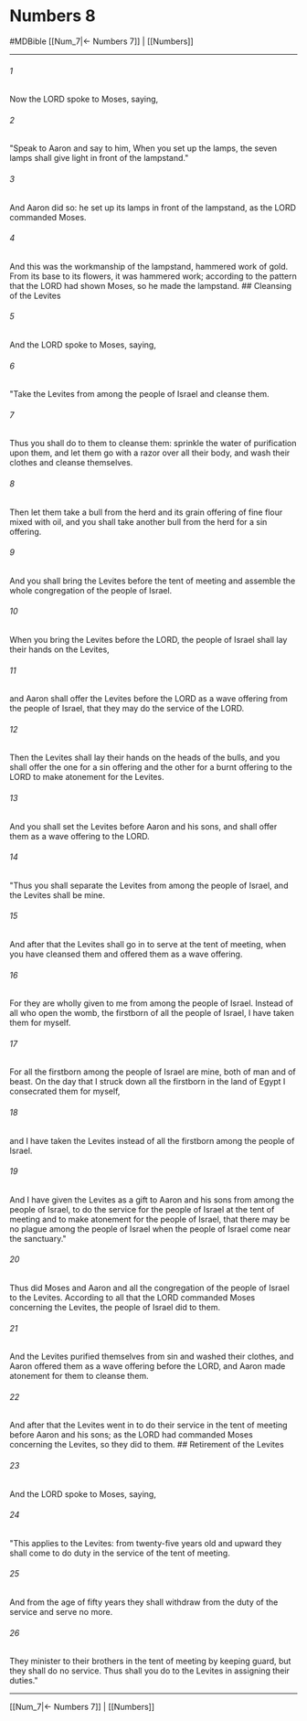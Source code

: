 # Numbers 8
#MDBible
[[Num_7|← Numbers 7]] | [[Numbers]]

***

###### 1 
Now the LORD spoke to Moses, saying, 

###### 2 
"Speak to Aaron and say to him, When you set up the lamps, the seven lamps shall give light in front of the lampstand." 

###### 3 
And Aaron did so: he set up its lamps in front of the lampstand, as the LORD commanded Moses. 

###### 4 
And this was the workmanship of the lampstand, hammered work of gold. From its base to its flowers, it was hammered work; according to the pattern that the LORD had shown Moses, so he made the lampstand. ## Cleansing of the Levites 

###### 5 
And the LORD spoke to Moses, saying, 

###### 6 
"Take the Levites from among the people of Israel and cleanse them. 

###### 7 
Thus you shall do to them to cleanse them: sprinkle the water of purification upon them, and let them go with a razor over all their body, and wash their clothes and cleanse themselves. 

###### 8 
Then let them take a bull from the herd and its grain offering of fine flour mixed with oil, and you shall take another bull from the herd for a sin offering. 

###### 9 
And you shall bring the Levites before the tent of meeting and assemble the whole congregation of the people of Israel. 

###### 10 
When you bring the Levites before the LORD, the people of Israel shall lay their hands on the Levites, 

###### 11 
and Aaron shall offer the Levites before the LORD as a wave offering from the people of Israel, that they may do the service of the LORD. 

###### 12 
Then the Levites shall lay their hands on the heads of the bulls, and you shall offer the one for a sin offering and the other for a burnt offering to the LORD to make atonement for the Levites. 

###### 13 
And you shall set the Levites before Aaron and his sons, and shall offer them as a wave offering to the LORD. 

###### 14 
"Thus you shall separate the Levites from among the people of Israel, and the Levites shall be mine. 

###### 15 
And after that the Levites shall go in to serve at the tent of meeting, when you have cleansed them and offered them as a wave offering. 

###### 16 
For they are wholly given to me from among the people of Israel. Instead of all who open the womb, the firstborn of all the people of Israel, I have taken them for myself. 

###### 17 
For all the firstborn among the people of Israel are mine, both of man and of beast. On the day that I struck down all the firstborn in the land of Egypt I consecrated them for myself, 

###### 18 
and I have taken the Levites instead of all the firstborn among the people of Israel. 

###### 19 
And I have given the Levites as a gift to Aaron and his sons from among the people of Israel, to do the service for the people of Israel at the tent of meeting and to make atonement for the people of Israel, that there may be no plague among the people of Israel when the people of Israel come near the sanctuary." 

###### 20 
Thus did Moses and Aaron and all the congregation of the people of Israel to the Levites. According to all that the LORD commanded Moses concerning the Levites, the people of Israel did to them. 

###### 21 
And the Levites purified themselves from sin and washed their clothes, and Aaron offered them as a wave offering before the LORD, and Aaron made atonement for them to cleanse them. 

###### 22 
And after that the Levites went in to do their service in the tent of meeting before Aaron and his sons; as the LORD had commanded Moses concerning the Levites, so they did to them. ## Retirement of the Levites 

###### 23 
And the LORD spoke to Moses, saying, 

###### 24 
"This applies to the Levites: from twenty-five years old and upward they shall come to do duty in the service of the tent of meeting. 

###### 25 
And from the age of fifty years they shall withdraw from the duty of the service and serve no more. 

###### 26 
They minister to their brothers in the tent of meeting by keeping guard, but they shall do no service. Thus shall you do to the Levites in assigning their duties." 

***

[[Num_7|← Numbers 7]] | [[Numbers]]
